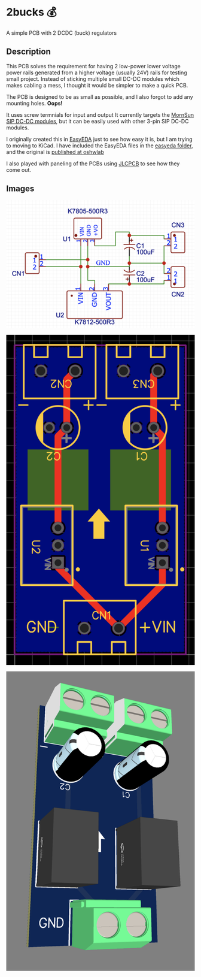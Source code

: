# 2bucks 💰
A simple PCB with 2 DCDC (buck) regulators

## Description

This PCB solves the requirement for having 2 low-power lower voltage power rails generated from a higher voltage (usually 24V) rails for testing small project. Instead of sticking multiple small DC-DC modules which makes cabling a mess, I thought it would be simpler to make a quick PCB.

The PCB is designed to be as small as possible, and I also forgot to add any mounting holes. **Oops!**

It uses screw termnials for input and output It currently targets the [MornSun SIP DC-DC modules](https://www.mornsun-power.com/html/products/1987/regulated-output--0.5-3a.html), but it can be easily used with other 3-pin SIP DC-DC modules.

I originally created this in [EasyEDA](https://easyeda.com/) just to see how easy it is, but I am trying to moving to KiCad. I have included the EasyEDA files in the [easyeda folder](/easyeda/), and the original is [published at oshwlab](https://oshwlab.com/chinpen/2-bucks_copy)

I also played with paneling of the PCBs using [JLCPCB](https://jlcpcb.com/) to see how they come out.

## Images

![PCB](/imgs/schematic.png)

![PCB](/imgs/layout.png)

![3D](/imgs/3d.png)
